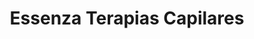 ---
title: "Essenza Terapias Capilares"
url: /san-vicente/essenza-terapias-capilares/
shop: Friseur
---